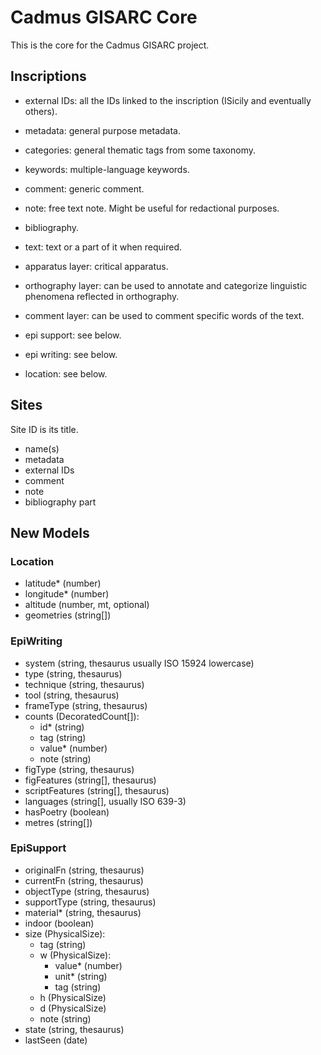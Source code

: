 # Cadmus GISARC Core

This is the core for the Cadmus GISARC project.

## Inscriptions

- external IDs: all the IDs linked to the inscription (ISicily and eventually others).
- metadata: general purpose metadata.
- categories: general thematic tags from some taxonomy.
- keywords: multiple-language keywords.
- comment: generic comment.
- note: free text note. Might be useful for redactional purposes.
- bibliography.

- text: text or a part of it when required.
- apparatus layer: critical apparatus.
- orthography layer: can be used to annotate and categorize linguistic phenomena reflected in orthography.
- comment layer: can be used to comment specific words of the text.

- epi support: see below.
- epi writing: see below.
- location: see below.

## Sites

Site ID is its title.

- name(s)
- metadata
- external IDs
- comment
- note
- bibliography part

## New Models

### Location

- latitude\* (number)
- longitude\* (number)
- altitude (number, mt, optional)
- geometries (string[])

### EpiWriting

- system (string, thesaurus usually ISO 15924 lowercase)
- type (string, thesaurus)
- technique (string, thesaurus)
- tool (string, thesaurus)
- frameType (string, thesaurus)
- counts (DecoratedCount[]):
  - id\* (string)
  - tag (string)
  - value\* (number)
  - note (string)
- figType (string, thesaurus)
- figFeatures (string[], thesaurus)
- scriptFeatures (string[], thesaurus)
- languages (string[], usually ISO 639-3)
- hasPoetry (boolean)
- metres (string[])

### EpiSupport

- originalFn (string, thesaurus)
- currentFn (string, thesaurus)
- objectType (string, thesaurus)
- supportType (string, thesaurus)
- material\* (string, thesaurus)
- indoor (boolean)
- size (PhysicalSize):
  - tag (string)
  - w (PhysicalSize):
    - value\* (number)
    - unit\* (string)
    - tag (string)
  - h (PhysicalSize)
  - d (PhysicalSize)
  - note (string)
- state (string, thesaurus)
- lastSeen (date)
